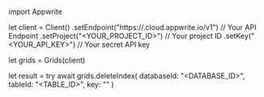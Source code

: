 import Appwrite

let client = Client()
    .setEndpoint("https://<REGION>.cloud.appwrite.io/v1") // Your API Endpoint
    .setProject("<YOUR_PROJECT_ID>") // Your project ID
    .setKey("<YOUR_API_KEY>") // Your secret API key

let grids = Grids(client)

let result = try await grids.deleteIndex(
    databaseId: "<DATABASE_ID>",
    tableId: "<TABLE_ID>",
    key: ""
)


